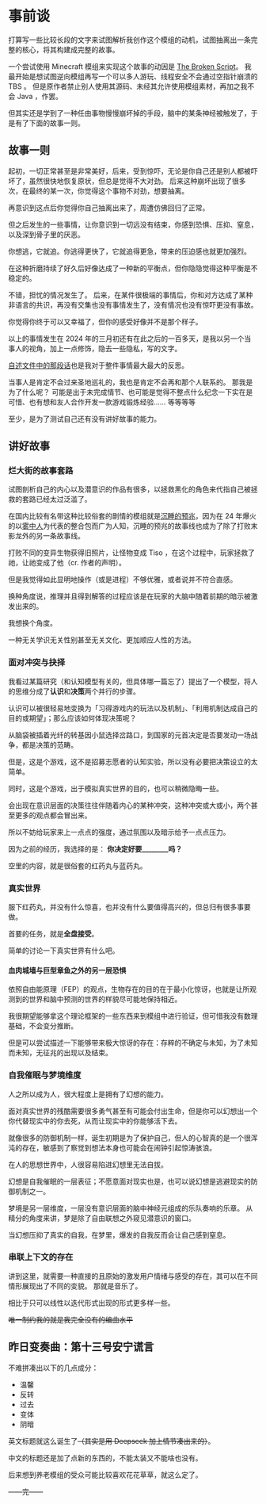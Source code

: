 # 事前谈

打算写一些比较长段的文字来试图解析我创作这个模组的动机，试图抽离出一条完整的核心，将其构建成完整的故事。

一个尝试使用 Minecraft 模组来实现这个故事的动因是 [The Broken Script](https://modrinth.com/mod/the-broken-script)。
我最开始是想试图逆向模组再写一个可以多人游玩、线程安全不会通过空指针崩溃的 TBS 。
但是原作者禁止别人使用其源码、未经其允许使用模组素材，再加之我不会 Java ，作罢。

但其实还是学到了一种任由事物慢慢崩坏掉的手段，脑中的某条神经被触发了，于是有了下面的故事一则。

## 故事一则

起初，一切正常甚至是非常美好，后来，受到惊吓，无论是你自己还是别人都被吓坏了，虽然很快地恢复原状，但总是觉得不大对劲。
后来这种崩坏出现了很多次，在最终的某一次，你觉得这个事物不对劲，想要抽离。

再意识到这点后你觉得你自己抽离出来了，周遭仿佛回归了正常。

但之后发生的一些事情，让你意识到一切远没有结束，你感到恐惧、压抑、窒息，以及深到骨子里的厌恶。

你想逃，它就追。你逃得更快了，它就追得更急，带来的压迫感也就更加强烈。

在这种折磨持续了好久后好像达成了一种新的平衡点，但你隐隐觉得这种平衡是不稳定的。

不错，担忧的情况发生了。
后来，在某件很极端的事情后，你和对方达成了某种非语言的共识，再没有交集也没有事情发生了，没有情况也没有惊吓更没有事故。

你觉得你终于可以又幸福了，但你的感受好像并不是那个样子。

以上的事情发生在 2024 年的三月初还有在此之后的一百多天，是我以另一个当事人的视角，加上一点修饰，隐去一些隐私，写的文字。

[自述文件中的那段话](/README.md#有关玩法的核心介绍)也是我对于整件事情最大最大的反思。

当事人是肯定不会过来圣地巡礼的，我也是肯定不会再和那个人联系的。
那我是为了什么呢？
可能是出于未完成情节、也可能是觉得不整点什么纪念一下实在是可惜、也有想和友人合作开发一款游戏锻炼经验…… 等等等等

至少，是为了测试自己还有没有讲好故事的能力。

## 讲好故事

### 烂大街的故事套路

试图剖析自己的内心以及潜意识的作品有很多，以拯救黑化的角色来代指自己被拯救的套路已经太过泛滥了。

在国内比较有名带这种比较俗套的剧情的模组就是[沉睡的预兆](https://www.curseforge.com/minecraft/mc-mods/the-slumbering-omen)，因为在 24 年爆火的以[雾中人](https://www.curseforge.com/minecraft/mc-mods/the-man-from-the-fog)为代表的整合包而广为人知，沉睡的预兆的故事线也成为了除了打败末影龙外的另一条故事线。

打败不同的变异生物获得旧照片，让怪物变成 Tiso ，在这个过程中，玩家拯救了祂，让祂变成了他（cr. 作者的声明）。

但是我觉得如此显明地操作（或是进程）不够优雅，或者说并不符合直感。

换种角度说，推理并且得到解答的过程应该是在玩家的大脑中随着前期的暗示被激发出来的。

我想换个角度。

一种无关学识无关性别甚至无关文化、更加顺应人性的方法。

### 面对冲突与抉择

我看过某篇研究（和认知模型有关的，但具体哪一篇忘了）提出了一个模型，将人的思维分成了**认识**和**决策**两个并行的步骤。

认识可以被很轻易地变换为「习得游戏内的玩法以及机制」、「利用机制达成自己的目的或期望」；那么应该如何体现决策呢？

从脑袋被插着光纤的转基因小鼠选择岔路口，到国家的元首决定是否要发动一场战争，都是决策的范畴。

但是，这是个游戏，这不是招募志愿者的认知实验，所以没有必要把决策设立的太简单。

同时，这是个游戏，出于模拟真实世界的目的，也可以稍微隐晦一些。

会出现在意识层面的决策往往伴随着内心的某种冲突，这种冲突或大或小，两个甚至更多的观点都会冒出来。

所以不妨给玩家来上一点点的强度，通过氛围以及暗示给予一点点压力。

因为之前的经历，我选择的是： **你决定好要________吗？**

空里的内容，就是很俗套的红药丸与蓝药丸。

### 真实世界

服下红药丸，并没有什么惊喜，也并没有什么要值得高兴的，但总归有很多事要做。

首要的任务，就是**全盘接受**。

简单的讨论一下真实世界有什么吧。

#### 血肉城墙与巨型章鱼之外的另一层恐惧

依照自由能原理（FEP）的观点，生物存在的目的在于最小化惊讶，也就是让所观测到的世界和脑中预测的世界的样貌尽可能地保持相近。

我很期望能够拿这个理论框架的一些东西来到模组中进行验证，但可惜我没有数理基础，不会变分推断。

但是可以尝试描述一下能够带来极大惊讶的存在：存粹的不确定与未知，为了未知而未知，无征兆的出现以及结束。

### 自我催眠与梦境维度

人之所以成为人，很大程度上是拥有了幻想的能力。

面对真实世界的残酷需要很多勇气甚至有可能会付出生命，但是你可以幻想出一个你代替现实中的你去死，从而让现实中的你能够活下去。

就像很多的防御机制一样，诞生初期是为了保护自己，但人的心智真的是一个很浑沌的存在，敏感到了察觉到想法本身也可能会在闹钟引起惊涛骇浪。

在人的思想世界中，人很容易陷进幻想里无法自拔。

幻想是自我催眠的一层表征；不愿意面对现实也是，也可以说幻想是逃避现实的防御机制之一。

梦境是另一层维度，一层没有意识层面的脑中神经元组成的乐队奏响的乐章。
从精分的角度来讲，梦是除了自由联想之外窥见潜意识的窗口。

当幻想压抑了真实的自我，在梦里，爆发的自我反而会让自己感到窒息。

### 串联上下文的存在

讲到这里，就需要一种直接的且原始的激发用户情绪与感受的存在，其可以在不同情形展现出了不同的变貌。
那就是音乐了。

相比于只可以线性以迭代形式出现的形式更多样一些。

~~唯一制约我的就是我完全没有的编曲水平~~

## 昨日变奏曲：第十三号安宁谎言

不难拼凑出以下的几点成分：

* 温馨
* 反转
* 过去
* 变体
* 阴暗

英文标题就这么诞生了~~（其实是用 Deepseek 加上情节凑出来的）~~。

中文的标题还是加了点新的东西的，不能太装又不能啥也没有。

后来想到养老模组的受众可能比较喜欢花花草草，就这么定了。

——完——
